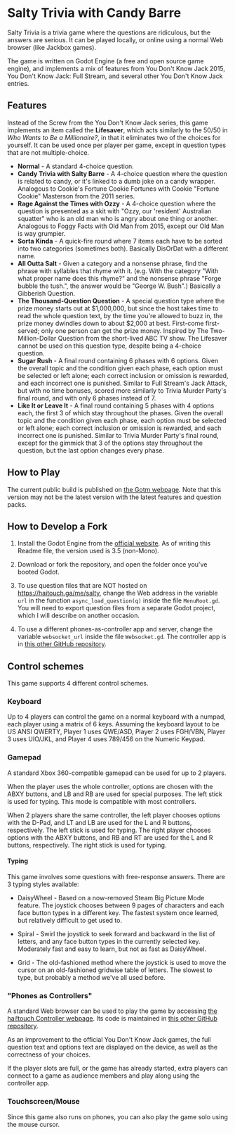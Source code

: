 # Salty Trivia with Candy Barre

Salty Trivia is a trivia game where the questions are ridiculous, but the answers are serious. It can be played locally, or online using a normal Web browser (like Jackbox games).

The game is written on Godot Engine (a free and open source game engine), and implements a mix of features from You Don't Know Jack 2015, You Don't Know Jack: Full Stream, and several other You Don't Know Jack entries.

## Features

Instead of the Screw from the You Don't Know Jack series, this game implements an item called the **Lifesaver**, which acts similarly to the 50/50 in *Who Wants to Be a Millionaire?*, in that it eliminates two of the choices for yourself. It can be used once per player per game, except in question types that are not multiple-choice.

* **Normal** - A standard 4-choice question.
* **Candy Trivia with Salty Barre** - A 4-choice question where the question is related to candy, or it's linked to a dumb joke on a candy wrapper. Analogous to Cookie's Fortune Cookie Fortunes with Cookie "Fortune Cookie" Masterson from the 2011 series.
* **Rage Against the Times with Ozzy** - A 4-choice question where the question is presented as a skit with "Ozzy, our 'resident' Australian squatter" who is an old man who is angry about one thing or another. Analogous to Foggy Facts with Old Man from 2015, except our Old Man is way grumpier.
* **Sorta Kinda** - A quick-fire round where 7 items each have to be sorted into two categories (sometimes both). Basically DisOrDat with a different name.
* **All Outta Salt** - Given a category and a nonsense phrase, find the phrase with syllables that rhyme with it. (e.g. With the category "With what proper name does this rhyme?" and the nonsense phrase "Forge bubble the tush.", the answer would be "George W. Bush".) Basically a Gibberish Question.
* **The Thousand-Question Question** - A special question type where the prize money starts out at $1,000,000, but since the host takes time to read the whole question text, by the time you're allowed to buzz in, the prize money dwindles down to about $2,000 at best. First-come first-served; only one person can get the prize money. Inspired by The Two-Million-Dollar Question from the short-lived ABC TV show. The Lifesaver cannot be used on this question type, despite being a 4-choice question.
* **Sugar Rush** - A final round containing 6 phases with 6 options. Given the overall topic and the condition given each phase, each option must be selected or left alone; each correct inclusion or omission is rewarded, and each incorrect one is punished. Similar to Full Stream's Jack Attack, but with no time bonuses, scored more similarly to Trivia Murder Party's final round, and with only 6 phases instead of 7.
* **Like It or Leave It** - A final round containing 5 phases with 4 options each, the first 3 of which stay throughout the phases. Given the overall topic and the condition given each phase, each option must be selected or left alone; each correct inclusion or omission is rewarded, and each incorrect one is punished. Similar to Trivia Murder Party's final round, except for the gimmick that 3 of the options stay throughout the question, but the last option changes every phase.

## How to Play

The current public build is published on [the Gotm webpage](https://gotm.io/haitouch/salty-trivia). Note that this version may not be the latest version with the latest features and question packs.

## How to Develop a Fork

1. Install the Godot Engine from the [official website](https://godotengine.org). As of writing this Readme file, the version used is 3.5 (non-Mono).

2. Download or fork the repository, and open the folder once you've booted Godot.

3. To use question files that are NOT hosted on https://haitouch.ga/me/salty, change the Web address in the variable `url` in the function `async_load_question(q)` inside the file `MenuRoot.gd`. You will need to export question files from a separate Godot project, which I will describe on another occasion.

4. To use a different phones-as-controller app and server, change the variable `websocket_url` inside the file `Websocket.gd`. The controller app is in [this other GitHub repository](https://github.com/JapanYoshi/haitouch-heroku). 

## Control schemes

This game supports 4 different control schemes.

### Keyboard

Up to 4 players can control the game on a normal keyboard with a numpad, each player using a matrix of 6 keys. Assuming the keyboard layout to be US ANSI QWERTY, Player 1 uses QWE/ASD, Player 2 uses FGH/VBN, Player 3 uses UIO/JKL, and Player 4 uses 789/456 on the Numeric Keypad.

### Gamepad

A standard Xbox 360-compatible gamepad can be used for up to 2 players.

When the player uses the whole controller, options are chosen with the ABXY buttons, and LB and RB are used for special purposes. The left stick is used for typing. This mode is compatible with most controllers.

When 2 players share the same controller, the left player chooses options with the D-Pad, and LT and LB are used for the L and R buttons, respectively. The left stick is used for typing. The right player chooses options with the ABXY buttons, and RB and RT are used for the L and R buttons, respectively. The right stick is used for typing.

#### Typing

This game involves some questions with free-response answers. There are 3 typing styles available:

* DaisyWheel - Based on a now-removed Steam Big Picture Mode feature. The joystick chooses between 9 pages of characters and each face button types in a different key. The fastest system once learned, but relatively difficult to get used to.

* Spiral - Swirl the joystick to seek forward and backward in the list of letters, and any face button types in the currently selected key. Moderately fast and easy to learn, but not as fast as DaisyWheel.

* Grid - The old-fashioned method where the joystick is used to move the cursor on an old-fashioned gridwise table of letters. The slowest to type, but probably a method we've all used before.

### "Phones as Controllers"

A standard Web browser can be used to play the game by accessing [the hai!touch Controller webpage](https://haitouch.herokuapp.com). Its code is maintained in [this other GitHub repository](https://github.com/JapanYoshi/haitouch-heroku).

As an improvement to the official You Don't Know Jack games, the full question text and options text are displayed on the device, as well as the correctness of your choices.

If the player slots are full, or the game has already started, extra players can connect to a game as audience members and play along using the controller app.

### Touchscreen/Mouse

Since this game also runs on phones, you can also play the game solo using the mouse cursor.
